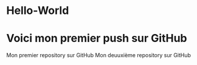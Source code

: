 Hello-World
===========


Voici mon premier push sur GitHub
=======
Mon premier repository sur GitHub
Mon deuuxième repository sur GitHub

